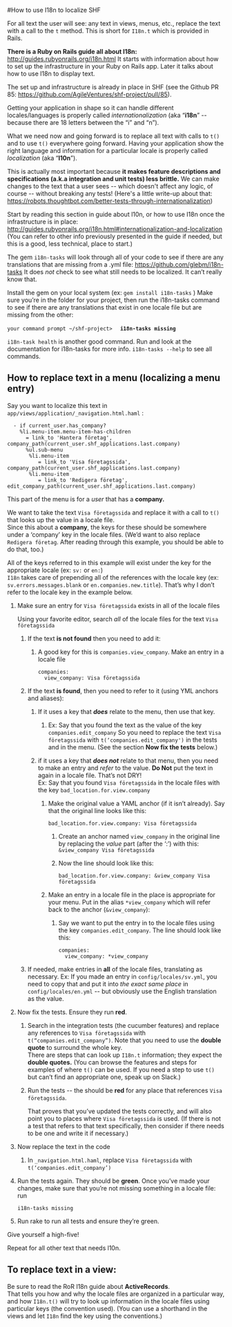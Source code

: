 #How to use I18n to localize SHF

For all text the user will see: any text in views, menus, etc.,
replace the text  with a call to the `t` method.  This is short for `I18n.t` which is provided in Rails.

**There is a Ruby on Rails guide all about I18n:**  http://guides.rubyonrails.org/i18n.html
It starts with information about how to set up the infrastructure in your Ruby on Rails app.
Later it talks about how to use I18n to display text.  

The set up and infrastructure is already in place in SHF 
(see the Github PR 85: https://github.com/AgileVentures/shf-project/pull/85).
  
Getting your application in shape so it can handle different locales/languages is properly called _internationalization_ (aka “**i18n**” -- because there are 18 letters between the “i” and “n”).

What we need now and going forward is to replace all text with calls to `t()` and to use `t()` everywhere going forward. 
Having your application show the right language and information for a particular locale is properly called _localization_ (aka “**l10n**”).

This is actually most important because **it makes feature descriptions and specifications (a.k.a integration and unit tests) less brittle.**  We can make changes to the text that a user sees -- which doesn't affect any logic, of course -- without breaking any tests!  (Here's a little write-up about that:   https://robots.thoughtbot.com/better-tests-through-internationalization)

Start by reading this section in guide about l10n, or how to use I18n once the infrastructure is in place:
http://guides.rubyonrails.org/i18n.html#internationalization-and-localization
(You can refer to other info previously presented in the guide if needed, but this is a good, less technical, place to start.)

The gem `i18n-tasks` will look through all of your code  to see if there are any translations that are missing from a .yml file: https://github.com/glebm/i18n-tasks
  It does _not_ check to see what still needs to be localized.  It can’t really know that.

Install the gem on your local system (ex:  `gem install i18n-tasks` )
Make sure you’re in the folder for your project, then 
run the i18n-tasks command to see if there are any translations that exist in one locale file but are missing from the other:

`your command prompt ~/shf-project>  ` **`i18n-tasks missing`**

`i18n-task health` is another good command.  Run and look at the documentation for i18n-tasks for more info. `i18n-tasks --help` to see all commands.


## How to replace text in a menu (localizing a menu entry)

Say you want to localize this text in `app/views/application/_navigation.html.haml` : 
```
  - if current_user.has_company?
    %li.menu-item.menu-item-has-children
      = link_to 'Hantera företag', company_path(current_user.shf_applications.last.company)
      %ul.sub-menu
       %li.menu-item
          = link_to 'Visa företagssida', company_path(current_user.shf_applications.last.company)
       %li.menu-item
          = link_to 'Redigera företag', edit_company_path(current_user.shf_applications.last.company) 
 ```

This part of the menu is for a _user_ that has a **company.**

We want to take the text `Visa företagssida` and replace it with a call to `t()` that looks up the value in a locale file.  
Since this about a **company**, the keys for these should be somewhere under a ‘company’ key in the locale files. 
(We’d want to also replace `Redigera företag`.  After reading through this example, you should be able to do that, too.)

All of the keys referred to in this example will exist under the key for the appropriate locale (ex: `sv:` or `en:`)  
`I18n` takes care of prepending all of the references with the locale key (ex: `sv.errors.messages.blank` or `en.companies.new.title`). That’s why I don’t refer to the locale key in the example below.

1. Make sure an entry for `Visa företagssida` exists in all of the locale files

   Using your favorite editor, search _all_ of the locale files for the text `Visa företagssida`
 
   1. If the text **is not found** then you need to add it:
      1. A good key for this is `companies.view_company`.  Make an entry in a locale file
      
          ```
          companies: 
            view_company: Visa företagssida
          ```

   2. If the text **is found**, then you need to refer to it (using YML anchors and aliases):
      1. If it uses a key that **_does_** relate to the menu, then use that key. 
         1. Ex: Say that you found the text as the value of the key `companies.edit_company` 
         So you need to replace the text `Visa företagssida` with `t(‘companies.edit_company')` in the tests and in the menu. (See the section **Now fix the tests** below.)
      2. if it uses a key that **_does not_** relate to that menu, then you need to make an entry
       and *refer* to the value. **Do Not** put the text in again in a locale file.  That’s not DRY!  
        Ex:  Say that you found `Visa företagssida` in the locale files with the key `bad_location.for.view.company`
       
         1. Make the original value a YAML anchor (if it isn’t already).  Say that the original line looks like this:          
         
             `bad_location.for.view.company: Visa företagssida `  
             1. Create an anchor named `view_company` in the original line by replacing the _value_ part (after the ‘:’) with this: `&view_company Visa företagssida`
             2. Now the line should look like this:
          
                `bad_location.for.view.company: &view_company Visa företagssida`
         4. Make an entry in a locale file in the place is appropriate for your menu.  Put in the alias `*view_company` which will refer back to the anchor (`&view_company`):
            1.  Say we want to put the entry in to the locale files using the key `companies.edit_company`.  The line should look like this: 
            
                ```
                companies: 
                  view_company: *view_company
                ``` 
    2. If needed, make entries in **all** of the locale files, translating as necessary. 
    Ex: If you made an entry in `config/locales/sv.yml`, you need to copy that and put it into _the exact same place_ in `config/locales/en.yml` -- but obviously use the English translation as the value.
 
2. Now fix the tests.  Ensure they run **red**.
    1. Search in the integration tests (the cucumber features) and replace any references to `Visa företagssida` with `t(“companies.edit_company”)`. 
     Note that you need to use the **double quote** to surround the whole key.  
     There are steps that can look up `I18n.t` information; they expect the **double quotes.**  (You can browse the features and steps for examples of where `t()` can be used. If you need a step to use `t()` but can’t find an appropriate one, speak up on Slack.)
    2. Run the tests -- the should be **red** for any place that references `Visa företagssida`.  
    
       That proves that you’ve updated the tests correctly, and will also point you to places where `Visa företagssida` is used.  (If there is not a test that refers to that text specifically, then consider if there needs to be one and write it if necessary.) 
1. Now replace the text in the code
   1. In `_navigation.html.haml`, replace `Visa företagssida` with `t(‘companies.edit_company’)` 
2. Run the tests again.  They should be **green**.
Once you’ve made your changes, make sure that you’re not missing something in a locale file: run

   `i18n-tasks missing`

  5. Run rake to run all tests and ensure they’re green.

Give yourself a high-five! 

Repeat for all other text that needs l10n.

## To replace text in a view:  
Be sure to read the RoR I18n guide about **ActiveRecords**.  
That tells you how and why the locale files are organized in a particular way, and how `I18n.t()` will try to look up information in the locale files using particular keys (the convention used).
(You can use a shorthand in the views and let `I18n` find the key using the conventions.)

